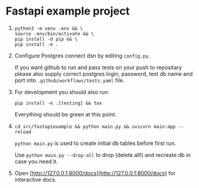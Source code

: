 # Fastapi example project

1) 
    ```
    python3 -m venv .env && \
    source .env/bin/activate && \
    pip install -U pip && \
    pip install -e .
    ```

2)  Configure Postgres connect dsn by editing `config.py`.

    If you want github to run and pass tests on your push to repositary please also supply correct postgres login, password, test db name and port into `.github/workflows/tests.yaml` file.

3)  For development you should also run:
    ```
    pip install -e .[testing] && tox
    ```
    Everything should be green at this point.

4) 
    ```
    cd src/fastapiexample && python main.py && uvicorn main:app --reload
    ```

    `python main.py` is used to create initial db tables before first run. 
    
    Use `python main.py --drop-all` to drop (delete all!) and recreate db in case you need it.

5)  Open [http://127.0.0.1:8000/docs](http://127.0.0.1:8000/docs) for interactive docs.

